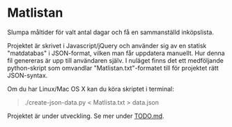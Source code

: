 # Matlistan

Slumpa måltider för valt antal dagar och få en sammanställd inköpslista.

Projektet är skrivet i Javascript/jQuery och använder sig av en statisk
"matdatabas" i JSON-format, vilken man får uppdatera manuellt. Hur denna fil
genereras är upp till användaren själv. I nuläget finns det ett medföljande
python-skript som omvandlar "Matlistan.txt"-formatet till för projektet rätt
JSON-syntax.

Om du har Linux/Mac OS X kan du köra skriptet i terminal:

> ./create-json-data.py < Matlista.txt > data.json

Projektet är under utveckling. Se mer under [TODO.md](./TODO.md).
